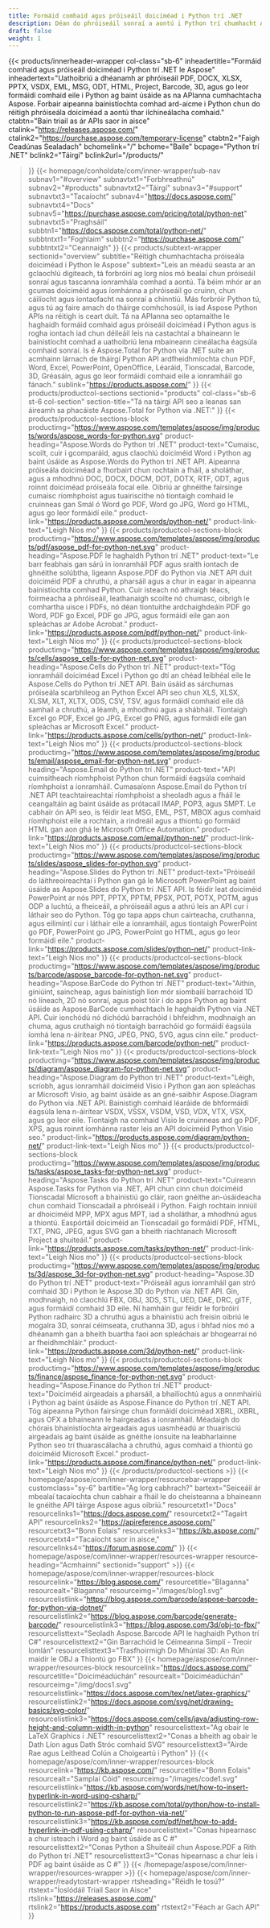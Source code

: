 ```yaml
---
title: Formáid comhaid agus próiseáil doiciméad i Python trí .NET
description: Déan do phróiseáil sonraí a aontú i Python trí chumhacht Aspose Python a ghiaráil trí APIanna formáid comhaid .NET chun do dhoiciméid agus d'íomhánna a phróiseáil go beacht.
draft: false
weight: 1
---
```

{{< products/innerheader-wrapper col-class="sb-6"
  inheadertitle="Formáid comhaid agus próiseáil doiciméad i Python trí .NET le Aspose"
  inheadertext="Uathoibriú a dhéanamh ar phróiseáil PDF, DOCX, XLSX, PPTX, VSDX, EML, MSG, ODT, HTML, Project, Barcode, 3D, agus go leor formáidí comhaid eile i Python ag baint úsáide as na APIanna cumhachtacha Aspose. Forbair aipeanna bainistíochta comhad ard-aicme i Python chun do réitigh phróiseála doiciméad a aontú thar ilchineálacha comhaid."
  ctabtn="Bain triail as ár APIs saor in aisce"
  ctalink="https://releases.aspose.com/"
  ctalink2="https://purchase.aspose.com/temporary-license"
  ctabtn2="Faigh Ceadúnas Sealadach"
  bchomelink="/"
  bchome="Baile"
  bcpage="Python trí .NET"
  bclink2="Táirgí"
  bclink2url="/products/"
  >}}
  {{< homepage/conholdate/com/inner-wrapper/sub-nav 
subnav1="#overview"
subnavtxt1="Forbhreathnú" 
subnav2="#products"
subnavtxt2="Táirgí" 
subnav3="#support"
subnavtxt3="Tacaíocht" 
subnav4="https://docs.aspose.com/"
subnavtxt4="Docs" 
subnav5="https://purchase.aspose.com/pricing/total/python-net"
subnavtxt5="Praghsáil" 
subbtn1="https://docs.aspose.com/total/python-net/"
subbtntxt1="Foghlaim"
subbtn2="https://purchase.aspose.com/"
subbtntxt2="Ceannaigh"
>}}
   {{< products/subtext-wrapper sectionid="overview" 
   subtitle="Réitigh chumhachtacha próiseála doiciméad i Python le Aspose"
   subtext="Leis an méadú seasta ar an gclaochlú digiteach, tá forbróirí ag lorg níos mó bealaí chun próiseáil sonraí agus tascanna ionramhála comhad a aontú. Tá béim mhór ar an gcumas doiciméid agus íomhánna a phróiseáil go cruinn, chun cáilíocht agus iontaofacht na sonraí a chinntiú. Más forbróir Python tú, agus tú ag faire amach do tháirge comhchosúil, is iad Aspose Python APIs na réitigh is ceart duit. Tá na APIanna seo optamaithe le haghaidh formáid comhaid agus próiseáil doiciméad i Python agus is rogha iontach iad chun déileáil leis na castachtaí a bhaineann le bainistíocht comhad a uathoibriú lena mbaineann cineálacha éagsúla comhaid sonraí. Is é Aspose.Total for Python via .NET suite an acmhainn lárnach de tháirgí Python API ardfheidhmíochta chun PDF, Word, Excel, PowerPoint, OpenOffice, Léaráid, Tionscadal, Barcode, 3D, Gréasáin, agus go leor formáidí comhaid eile a ionramháil go fánach."
   sublink="https://products.aspose.com/"
   >}} 
{{< products/productcol-sections sectionid="products" 
col-class="sb-6 st-6 col-section"
section-title="Tá na táirgí API seo a leanas san áireamh sa phacáiste Aspose.Total for Python via .NET:"
>}}
{{< products/productcol-sections-block
productimg="https://www.aspose.com/templates/aspose/img/products/words/aspose_words-for-python.svg"
product-heading="Aspose.Words do Python trí .NET"
product-text="Cumaisc, scoilt, cuir i gcomparáid, agus claochlú doiciméid Word i Python ag baint úsáide as Aspose.Words do Python trí .NET API. Aipeanna próiseála doiciméad a fhorbairt chun rochtain a fháil, a sholáthar, agus a mhodhnú DOC, DOCX, DOCM, DOT, DOTX, RTF, ODT, agus roinnt doiciméad próiseála focal eile. Oibriú ar ghnéithe fairsinge cumaisc ríomhphoist agus tuairiscithe nó tiontaigh comhaid le cruinneas gan Smál ó Word go PDF, Word go JPG, Word go HTML, agus go leor formáidí eile."
product-link="https://products.aspose.com/words/python-net/"
product-link-text="Leigh Nios mo"
>}}
{{< products/productcol-sections-block
productimg="https://www.aspose.com/templates/aspose/img/products/pdf/aspose_pdf-for-python-net.svg"
product-heading="Aspose.PDF le haghaidh Python trí .NET"
product-text="Le barr feabhais gan sárú in ionramháil PDF agus sraith iontach de ghnéithe solúbtha, ligeann Aspose.PDF do Python via .NET API duit doiciméid PDF a chruthú, a pharsáil agus a chur in eagar in aipeanna bainistíochta comhad Python. Cuir isteach nó athraigh téacs, foirmeacha a phróiseáil, leathanaigh scoilte nó chumasc, oibrigh le comhartha uisce i PDFs, nó déan tiontuithe ardchaighdeáin PDF go Word, PDF go Excel, PDF go JPG, agus formáidí eile gan aon spleáchas ar Adobe Acrobat."
product-link="https://products.aspose.com/pdf/python-net/"
product-link-text="Leigh Nios mo"
>}}
{{< products/productcol-sections-block
productimg="https://www.aspose.com/templates/aspose/img/products/cells/aspose_cells-for-python-net.svg"
product-heading="Aspose.Cells do Python trí .NET"
product-text="Tóg ionramháil doiciméad Excel i Python go dtí an chéad leibhéal eile le Aspose.Cells do Python trí .NET API. Bain úsáid as sárchumas próiseála scarbhileog an Python Excel API seo chun XLS, XLSX, XLSM, XLT, XLTX, ODS, CSV, TSV, agus formáidí comhaid eile dá samhail a chruthú, a léamh, a mhodhnú agus a shábháil. Tiontaigh Excel go PDF, Excel go JPG, Excel go PNG, agus formáidí eile gan spleáchas ar Microsoft Excel."
product-link="https://products.aspose.com/cells/python-net/"
product-link-text="Leigh Nios mo"
>}}
{{< products/productcol-sections-block
productimg="https://www.aspose.com/templates/aspose/img/products/email/aspose_email-for-python-net.svg"
product-heading="Aspose.Email do Python trí .NET"
product-text="API cuimsitheach ríomhphoist Python chun formáidí éagsúla comhaid ríomhphoist a ionramháil. Cumasaíonn Aspose.Email do Python trí .NET API teachtaireachtaí ríomhphoist a sheoladh agus a fháil le ceangaltáin ag baint úsáide as prótacail IMAP, POP3, agus SMPT. Le cabhair ón API seo, is féidir leat MSG, EML, PST, MBOX agus comhaid ríomhphoist eile a rochtain, a rindreáil agus a thiontú go formáid HTML gan aon ghá le Microsoft Office Automation."
product-link="https://products.aspose.com/email/python-net/"
product-link-text="Leigh Nios mo"
>}}
{{< products/productcol-sections-block
productimg="https://www.aspose.com/templates/aspose/img/products/slides/aspose_slides-for-python.svg"
product-heading="Aspose.Slides do Python trí .NET"
product-text="Próiseáil do láithreoireachtaí i Python gan gá le Microsoft PowerPoint ag baint úsáide as Aspose.Slides do Python trí .NET API. Is féidir leat doiciméid PowerPoint ar nós PPT, PPTX, PPTM, PPSX, POT, POTX, POTM, agus ODP a luchtú, a fheiceáil, a phróiseáil agus a athrú leis an API cur i láthair seo do Python. Tóg go tapa apps chun cairteacha, cruthanna, agus eilimintí cur i láthair eile a ionramháil, agus tiontaigh PowerPoint go PDF, PowerPoint go JPG, PowerPoint go HTML, agus go leor formáidí eile."
product-link="https://products.aspose.com/slides/python-net/"
product-link-text="Leigh Nios mo"
>}}
{{< products/productcol-sections-block
productimg="https://www.aspose.com/templates/aspose/img/products/barcode/aspose_barcode-for-python-net.svg"
product-heading="Aspose.BarCode do Python trí .NET"
product-text="Aithin, giniúint, saincheap, agus bainistigh líon mór siombailí barrachóid 1D nó líneach, 2D nó sonraí, agus poist tóir i do apps Python ag baint úsáide as Aspose.BarCode cumhachtach le haghaidh Python via .NET API. Cuir ionchódú nó díchódú barrachóid i bhfeidhm, modhnaigh an chuma, agus cruthaigh nó tiontaigh barrachóid go formáidí éagsúla íomhá lena n-áirítear PNG, JPEG, PNG, SVG, agus cinn eile."
product-link="https://products.aspose.com/barcode/python-net/"
product-link-text="Leigh Nios mo"
>}}
{{< products/productcol-sections-block
productimg="https://www.aspose.com/templates/aspose/img/products/diagram/aspose_diagram-for-python-net.svg"
product-heading="Aspose.Diagram do Python trí .NET"
product-text="Léigh, scríobh, agus ionramháil doiciméid Visio i Python gan aon spleáchas ar Microsoft Visio, ag baint úsáide as an gné-saibhir Aspose.Diagram do Python via .NET API. Bainistigh comhaid léaráide de bhformáidí éagsúla lena n-áirítear VSDX, VSSX, VSDM, VSD, VDX, VTX, VSX, agus go leor eile. Tiontaigh na comhaid Visio le cruinneas ard go PDF, XPS, agus roinnt íomhánna raster leis an API doiciméid Python Visio seo."
product-link="https://products.aspose.com/diagram/python-net/"
product-link-text="Leigh Nios mo"
>}}
{{< products/productcol-sections-block
productimg="https://www.aspose.com/templates/aspose/img/products/tasks/aspose_tasks-for-python-net.svg"
product-heading="Aspose.Tasks do Python trí .NET"
product-text="Cuireann Aspose.Tasks for Python via .NET, API chun cinn chun doiciméid Tionscadal Microsoft a bhainistiú go cláir, raon gnéithe an-úsáideacha chun comhaid Tionscadail a phróiseáil i Python. Faigh rochtain inniúil ar dhoiciméid MPP, MPX agus MPT, iad a sholáthar, a mhodhnú agus a thiontú. Easpórtáil doiciméid an Tionscadail go formáidí PDF, HTML, TXT, PNG, JPEG, agus SVG gan a bheith riachtanach Microsoft Project a shuiteáil."
product-link="https://products.aspose.com/tasks/python-net/"
product-link-text="Leigh Nios mo"
>}}
{{< products/productcol-sections-block
productimg="https://www.aspose.com/templates/aspose/img/products/3d/aspose_3d-for-python-net.svg"
product-heading="Aspose.3D do Python trí .NET"
product-text="Próiseáil agus ionramháil gan stró comhaid 3D i Python le Aspose.3D do Python via .NET API. Gin, modhnaigh, nó claochlú FBX, OBJ, 3DS, STL, UED, DAE, DRC, gITF, agus formáidí comhaid 3D eile. Ní hamháin gur féidir le forbróirí Python radhairc 3D a chruthú agus a bhainistiú ach freisin oibriú le mogalra 3D, sonraí céimseata, cruthanna 3D, agus i bhfad níos mó a dhéanamh gan a bheith buartha faoi aon spleáchais ar bhogearraí nó ar fheidhmchláir."
product-link="https://products.aspose.com/3d/python-net/"
product-link-text="Leigh Nios mo"
>}}
{{< products/productcol-sections-block
productimg="https://www.aspose.com/templates/aspose/img/products/finance/aspose_finance-for-python-net.svg"
product-heading="Aspose.Finance do Python trí .NET"
product-text="Doiciméid airgeadais a pharsáil, a bhailíochtú agus a onnmhairiú i Python ag baint úsáide as Aspose.Finance do Python trí .NET API. Tóg aipeanna Python fairsinge chun formáidí doiciméad XBRL, iXBRL, agus OFX a bhaineann le hairgeadas a ionramháil. Méadaigh do chórais bhainistíochta airgeadais agus uasmhéadú ar thuairisciú airgeadais ag baint úsáide as gnéithe ionsuite na leabharlainne Python seo trí thuarascálacha a chruthú, agus comhaid a thiontú go doiciméid Microsoft Excel."
product-link="https://products.aspose.com/finance/python-net/"
product-link-text="Leigh Nios mo"
>}}
{{< /products/productcol-sections >}}
{{< homepage/aspose/com/inner-wrapper/resourcebar-wrapper
customclass="sy-6"
bartitle="Ag lorg cabhrach?"
bartext="Seiceáil ár mbealaí tacaíochta chun cabhair a fháil le do cheisteanna a bhaineann le gnéithe API táirge Aspose agus oibriú."
resourcetxt1="Docs"
resourcelinks1="https://docs.aspose.com/"
resourcetxt2="Tagairt API"
resourcelinks2="https://apireference.aspose.com/"
resourcetxt3="Bonn Eolais"
resourcelinks3="https://kb.aspose.com/"
resourcetxt4="Tacaíocht saor in aisce,"
resourcelinks4="https://forum.aspose.com/"
>}}
{{< homepage/aspose/com/inner-wrapper/resources-wrapper
resource-heading="Acmhainní"
sectionid="support" >}}
{{< homepage/aspose/com/inner-wrapper/resources-block
resourcelink="https://blog.aspose.com/"
resourcetitle="Blaganna"
resourcealt="Blaganna"
resourceimg="/images/blog1.svg"
resourcelistlink="https://blog.aspose.com/barcode/aspose-barcode-for-python-via-dotnet/"
resourcelistlink2="https://blog.aspose.com/barcode/generate-barcode/"
resourcelistlink3="https://blog.aspose.com/3d/obj-to-fbx/"
resourcelisttext="Seoladh Aspose.Barcode API le haghaidh Python trí C#"
resourcelisttext2="Gin Barrachóid le Céimeanna Simplí - Treoir Iomlán"
resourcelisttext3="Trasfhoirmigh Do Mhúnlaí 3D: An Rún maidir le OBJ a Thiontú go FBX"
>}}
{{< homepage/aspose/com/inner-wrapper/resources-block
resourcelink="https://docs.aspose.com/"
resourcetitle="Doiciméadúchán"
resourcealt="Doiciméadúchán"
resourceimg="/img/docs1.svg"
resourcelistlink="https://docs.aspose.com/tex/net/latex-graphics/"
resourcelistlink2="https://docs.aspose.com/svg/net/drawing-basics/svg-color/"
resourcelistlink3="https://docs.aspose.com/cells/java/adjusting-row-height-and-column-width-in-python"
resourcelisttext="Ag obair le LaTeX Graphics i .NET"
resourcelisttext2="Conas a bheith ag obair le Dath Líon agus Dath Stróc comhaid SVG"
resourcelisttext3="Airde Rae agus Leithead Colún a Choigeartú i Python"
>}}
{{< homepage/aspose/com/inner-wrapper/resources-block resourcelink="https://kb.aspose.com/"
resourcetitle="Bonn Eolais"
resourcealt="Samplaí Cóid"
resourceimg="/images/code1.svg"
resourcelistlink="https://kb.aspose.com/words/net/how-to-insert-hyperlink-in-word-using-csharp/"
resourcelistlink2="https://kb.aspose.com/total/python/how-to-install-python-to-run-aspose-pdf-for-python-via-net/"
resourcelistlink3="https://kb.aspose.com/pdf/net/how-to-add-hyperlink-in-pdf-using-csharp/"
resourcelisttext="Conas hipearnasc a chur isteach i Word ag baint úsáide as C #"
resourcelisttext2="Conas Python a Shuiteáil chun Aspose.PDF a Rith do Python trí .NET"
resourcelisttext3="Conas hipearnasc a chur leis i PDF ag baint úsáide as C #"
>}}
{{< /homepage/aspose/com/inner-wrapper/resources-wrapper >}}
{{< homepage/aspose/com/inner-wrapper/readytostart-wrapper
rtsheading="Réidh le tosú?"
rtstext="Íoslódáil Triail Saor in Aisce"
rtslink="https://releases.aspose.com/"
rtslink2="https://products.aspose.com"
rtstext2="Féach ar Gach API"
>}}
